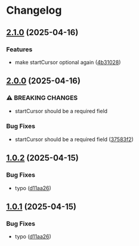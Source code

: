 # Changelog

## [2.1.0](https://github.com/GDYendell/graph-federation/compare/supergraph-schema@v2.0.0...supergraph-schema@v2.1.0) (2025-04-16)


### Features

* make startCursor optional again ([4b31028](https://github.com/GDYendell/graph-federation/commit/4b31028b9a696b3afd767e628b0e550adcf4c00f))

## [2.0.0](https://github.com/GDYendell/graph-federation/compare/supergraph-schema@v1.0.2...supergraph-schema@v2.0.0) (2025-04-16)


### ⚠ BREAKING CHANGES

* startCursor should be a required field

### Bug Fixes

* startCursor should be a required field ([37583f2](https://github.com/GDYendell/graph-federation/commit/37583f24ed984f71f6507b1cbd8c846d432310ea))

## [1.0.2](https://github.com/GDYendell/graph-federation/compare/supergraph-schema-v1.0.1...supergraph-schema@v1.0.2) (2025-04-15)


### Bug Fixes

* typo ([d11aa26](https://github.com/GDYendell/graph-federation/commit/d11aa260436cd8256132b24c54548deb6c9c8391))

## [1.0.1](https://github.com/GDYendell/graph-federation/compare/supergraph-schema@v1.0.0...supergraph-schema@v1.0.1) (2025-04-15)


### Bug Fixes

* typo ([d11aa26](https://github.com/GDYendell/graph-federation/commit/d11aa260436cd8256132b24c54548deb6c9c8391))
